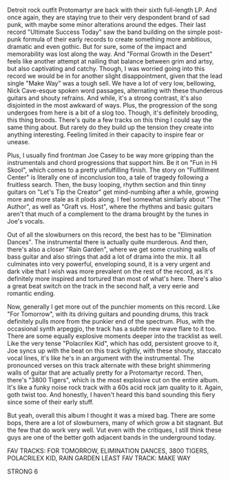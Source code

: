 Detroit rock outfit Protomartyr are back with their sixth full-length LP. And once again, they are staying true to their very despondent brand of sad punk, with maybe some minor alterations around the edges. Their last record "Ultimate Success Today" saw the band building on the simple post-punk formula of their early records to create something more ambitious, dramatic and even gothic. But for sure, some of the impact and memorability was lost along the way. And "Formal Growth in the Desert" feels like another attempt at nailing that balance between grim and artsy, but also captivating and catchy. Though, I was worried going into this record we would be in for another slight disappointment, given that the lead single "Make Way" was a tough sell. We have a lot of very low, bellowing, Nick Cave-esque spoken word passages, alternating with these thunderous guitars and shouty refrains. And while, it's a strong contrast, it's also disjointed in the most awkward of ways. Plus, the progression of the song undergoes from here is a bit of a slog too. Though, it's definitely brooding, this thing broods. There's quite a few tracks on this thing I could say the same thing about. But rarely do they build up the tension they create into anything interesting. Feeling limited in their capacity to inspire fear or unease.

Plus, I usually find frontman Joe Casey to be way more gripping than the instrumentals and chord progressions that support him. Be it on "Fun in Hi Skool", which comes to a pretty unfulfilling finish. The story on "Fulfillment Center" is literally one of inconclusion too, a tale of tragedy following a fruitless search. Then, the busy looping, rhythm section and thin tinny guitars on "Let's Tip the Creator" get mind-numbing after a while, growing more and more stale as it plods along. I feel somewhat similarly about "The Author", as well as "Graft vs. Host", where the rhythms and basic guitars aren't that much of a complement to the drama brought by the tunes in Joe's vocals.

Out of all the slowburners on this record, the best has to be "Elimination Dances". The instrumental there is actually quite murderous. And then, there's also a closer "Rain Garden", where we get some crushing walls of bass guitar and also strings that add a lot of drama into the mix. It all culminates into very powerful, enveloping sound, it is a very urgent and dark vibe that I wish was more prevalent on the rest of the record, as it's definitely more inspired and tortured than most of what's here. There's also a great beat switch on the track in the second half, a very eerie and romantic ending.

Now, generally I get more out of the punchier moments on this record. Like "For Tomorrow", with its driving guitars and pounding drums, this track definitely pulls more from the punkier end of the spectrum. Plus, with the occasional synth arpeggio, the track has a subtle new wave flare to it too. There are some equally explosive moments deeper into the tracklist as well. Like the very tense "Polacrilex Kid", which has odd, persistent groove to it, Joe syncs up with the beat on this track tightly, with these shouty, staccato vocal lines, it's like he's in an argument with the instrumental. The pronounced verses on this track alternate with these bright shimmering walls of guitar that are actually pretty for a Protomartyr record. Then, there's "3800 Tigers", which is the most explosive cut on the entire album. It's like a funky noise rock track with a 60s acid rock jam quality to it. Again, goth twist too. And honestly, I haven't heard this band sounding this fiery since some of their early stuff.

But yeah, overall this album I thought it was a mixed bag. There are some bops, there are a lot of slowburners, many of which grow a bit stagnant. But the few that do work very well. Vut even with the critiques, I still think these guys are one of the better goth adjacent bands in the underground today.

FAV TRACKS: FOR TOMORROW, ELIMINATION DANCES, 3800 TIGERS, POLACRILEX KID, RAIN GARDEN
LEAST FAV TRACK: MAKE WAY

STRONG 6
